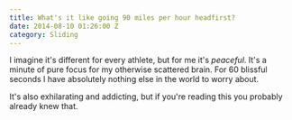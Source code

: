 ```yaml
---
title: What's it like going 90 miles per hour headfirst?
date: 2014-08-10 01:26:00 Z
category: Sliding
---
```


I imagine it's different for every athlete, but for me it's *peaceful*. It's a minute of pure focus for my otherwise scattered brain. For 60 blissful seconds I have absolutely nothing else in the world to worry about.

It's also exhilarating and addicting, but if you're reading this you probably already knew that.
